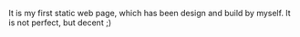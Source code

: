 It is my first static web page, which has been design and build by myself. It is not perfect, but decent ;)